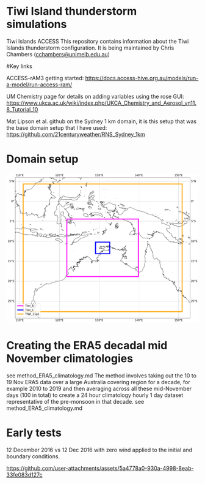 # Tiwi Island thunderstorm simulations
Tiwi Islands ACCESS 
This repository contains information about the Tiwi Islands thunderstorm configuration. It is being maintained by Chris Chambers (cchambers@unimelb.edu.au)

#Key links

ACCESS-rAM3 getting started:
https://docs.access-hive.org.au/models/run-a-model/run-access-ram/

UM Chemistry page for details on adding variables using the rose GUI: https://www.ukca.ac.uk/wiki/index.php/UKCA_Chemistry_and_Aerosol_vn11.8_Tutorial_10


Mat Lipson et al. github on the Sydney 1 km domain, it is this setup that was the base domain setup that I have used: 
https://github.com/21centuryweather/RNS_Sydney_1km

# Domain setup
![Alt text](figs/Tiwi_domains.png "Optional Title")

# Creating the ERA5 decadal mid November climatologies
see method_ERA5_climatology.md
The method involves taking out the 10 to 19 Nov ERA5 data over a large Australia covering region for a decade, for example 2010 to 2019 and then averaging across all these mid-November days (100 in total) to create a 24 hour climatology hourly 1 day dataset representative of the pre-monsoon in that decade.
see method_ERA5_climatology.md

# Early tests
12 December 2016 vs 12 Dec 2016 with zero wind applied to the initial and boundary conditions.

https://github.com/user-attachments/assets/5a4778a0-930a-4998-8eab-33fe083d127c

